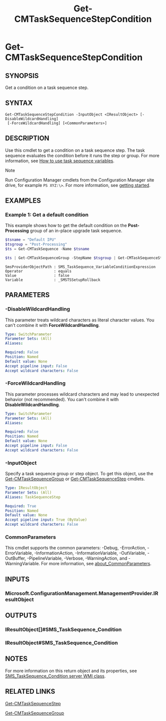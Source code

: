 ﻿---
description: Get a condition on a task sequence step.
external help file: AdminUI.PS.dll-Help.xml
Module Name: ConfigurationManager
ms.date: 11/30/2018
schema: 2.0.0
title: Get-CMTaskSequenceStepCondition
---

# Get-CMTaskSequenceStepCondition

## SYNOPSIS

Get a condition on a task sequence step.

## SYNTAX

```
Get-CMTaskSequenceStepCondition -InputObject <IResultObject> [-DisableWildcardHandling]
 [-ForceWildcardHandling] [<CommonParameters>]
```

## DESCRIPTION

Use this cmdlet to get a condition on a task sequence step. The task sequence evaluates the condition before it runs the step or group. For more information, see [How to use task sequence variables](/mem/configmgr/osd/understand/using-task-sequence-variables#bkmk_access-condition).

> [!NOTE]
> Run Configuration Manager cmdlets from the Configuration Manager site drive, for example `PS XYZ:\>`. For more information, see [getting started](/powershell/sccm/overview).

## EXAMPLES

### Example 1: Get a default condition

This example shows how to get the default condition on the **Post-Processing** group of an in-place upgrade task sequence.

```powershell
$tsname = "Default IPU"
$tsgroup = "Post-Processing"
$ts = Get-CMTaskSequence -Name $tsname

$ts | Get-CMTaskSequenceGroup -StepName $tsgroup | Get-CMTaskSequenceStepCondition
```

```output
SmsProviderObjectPath : SMS_TaskSequence_VariableConditionExpression
Operator              : equals
Value                 : false
Variable              : _SMSTSSetupRollback
```

## PARAMETERS

### -DisableWildcardHandling

This parameter treats wildcard characters as literal character values. You can't combine it with **ForceWildcardHandling**.

```yaml
Type: SwitchParameter
Parameter Sets: (All)
Aliases:

Required: False
Position: Named
Default value: None
Accept pipeline input: False
Accept wildcard characters: False
```

### -ForceWildcardHandling

This parameter processes wildcard characters and may lead to unexpected behavior (not recommended). You can't combine it with **DisableWildcardHandling**.

```yaml
Type: SwitchParameter
Parameter Sets: (All)
Aliases:

Required: False
Position: Named
Default value: None
Accept pipeline input: False
Accept wildcard characters: False
```

### -InputObject

Specify a task sequence group or step object. To get this object, use the [Get-CMTaskSequenceGroup](Get-CMTaskSequenceGroup.md) or [Get-CMTaskSequenceStep](Get-CMTaskSequenceStep.md) cmdlets.

```yaml
Type: IResultObject
Parameter Sets: (All)
Aliases: TaskSequenceStep

Required: True
Position: Named
Default value: None
Accept pipeline input: True (ByValue)
Accept wildcard characters: False
```

### CommonParameters
This cmdlet supports the common parameters: -Debug, -ErrorAction, -ErrorVariable, -InformationAction, -InformationVariable, -OutVariable, -OutBuffer, -PipelineVariable, -Verbose, -WarningAction, and -WarningVariable. For more information, see [about_CommonParameters](http://go.microsoft.com/fwlink/?LinkID=113216).

## INPUTS

### Microsoft.ConfigurationManagement.ManagementProvider.IResultObject
## OUTPUTS

### IResultObject[]#SMS_TaskSequence_Condition
### IResultObject#SMS_TaskSequence_Condition
## NOTES

For more information on this return object and its properties, see [SMS_TaskSequence_Condition server WMI class](/mem/configmgr/develop/reference/osd/sms_tasksequence_condition-server-wmi-class).

## RELATED LINKS

[Get-CMTaskSequenceStep](./Get-CMTaskSequenceStep.md)

[Get-CMTaskSequenceGroup](./Get-CMTaskSequenceGroup.md)
